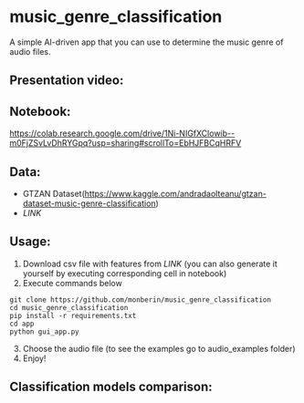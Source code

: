# music_genre_classification

A simple AI-driven app that you can use to determine the music genre of audio files.

## Presentation video:

## Notebook:
https://colab.research.google.com/drive/1Ni-NIGfXClowib--m0FjZSvLvDhRYGpq?usp=sharing#scrollTo=EbHJFBCqHRFV

## Data: 
-  GTZAN Dataset(https://www.kaggle.com/andradaolteanu/gtzan-dataset-music-genre-classification)
-  *LINK*

## Usage:
1. Download csv file with features from *LINK* (you can also generate it yourself by executing corresponding cell in notebook)
2. Execute commands below
 ```
git clone https://github.com/monberin/music_genre_classification
cd music_genre_classification
pip install -r requirements.txt
cd app 
python gui_app.py
```
3. Choose the audio file (to see the examples go to audio_examples folder)
4. Enjoy!

## Classification models comparison:
